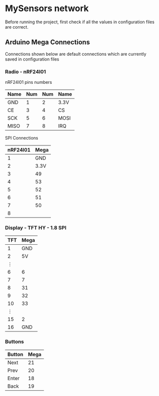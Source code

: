 # MySensors network

Before running the project, first check if all the values in configuration files are correct.

## Arduino Mega Connections

Connections shown below are default connections which are currently saved in configuration files

### Radio - nRF24l01

nRF24l01 pins numbers

Name | Num | Num | Name
-----|-----|-----|-----
GND|1|2|3.3V
CE|3|4|CS
SCK|5|6|MOSI
MISO|7|8|IRQ

SPI Connections

nRF24l01|Mega
--------|----
1|GND
2|3.3V
3|49
4|53
5|52
6|51
7|50
8|

### Display - TFT HY - 1.8 SPI

TFT|Mega
---|----
1|GND
2|5V
⋮|
6|6
7|7
8|31
9|32
10|33
⋮|
15|2
16|GND

### Buttons

Button|Mega
------|----
Next|21
Prev|20
Enter|18
Back|19
